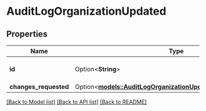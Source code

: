 # AuditLogOrganizationUpdated

## Properties

Name | Type | Description | Notes
------------ | ------------- | ------------- | -------------
**id** | Option<**String**> | The organization ID. | [optional]
**changes_requested** | Option<[**models::AuditLogOrganizationUpdatedChangesRequested**](AuditLog_organization_updated_changes_requested.md)> |  | [optional]

[[Back to Model list]](../README.md#documentation-for-models) [[Back to API list]](../README.md#documentation-for-api-endpoints) [[Back to README]](../README.md)


